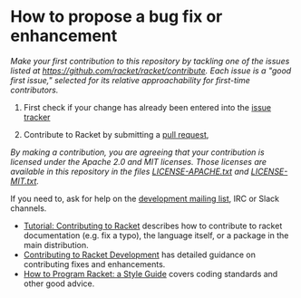 # How to propose a bug fix or enhancement

*Make your first contribution to this repository by tackling one of the issues listed at <https://github.com/racket/racket/contribute>. Each issue is a "good first issue," selected for its relative approachability for first-time contributors.*

1. First check if your change has already been entered into the [issue tracker](https://github.com/racket/racket/issues)

1. Contribute to Racket by submitting a [pull request](https://github.com/racket/racket/pulls),

*By making a contribution, you are agreeing that your contribution is licensed under the Apache 2.0 and MIT licenses. Those licenses are available in this repository in the files [LICENSE-APACHE.txt](https://github.com/racket/racket/blob/master/racket/src/LICENSE-APACHE.txt) and [LICENSE-MIT.txt](https://github.com/racket/racket/blob/master/racket/src/LICENSE-MIT.txtt).*

If you need to, ask for help on the [development mailing list](https://lists.racket-lang.org), IRC or Slack channels.

* [Tutorial: Contributing to Racket](https://blog.racket-lang.org/2017/09/tutorial-contributing-to-racket.html) describes how to contribute to racket documentation (e.g. fix a typo), the language itself, or a package in the main distribution.
* [Contributing to Racket Development](https://docs.racket-lang.org/racket-build-guide/contribute.html) has detailed guidance on contributing fixes and enhancements.
* [How to Program Racket: a Style Guide](https://docs.racket-lang.org/style) covers coding standards and other good advice.




